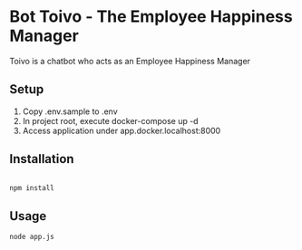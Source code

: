Bot Toivo - The Employee Happiness Manager
===============================
Toivo is a chatbot who acts as an Employee Happiness Manager


Setup
------
1. Copy .env.sample to .env
2. In project root, execute docker-compose up -d
3. Access application under app.docker.localhost:8000

Installation
------

```bash

npm install

```

Usage
------

```bash
node app.js

```
